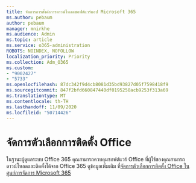 ```yaml
---
title: จัดการการตั้งค่าการดาวน์โหลดซอฟต์แวร์แอป Microsoft 365
ms.author: pebaum
author: pebaum
manager: mnirkhe
ms.audience: Admin
ms.topic: article
ms.service: o365-administration
ROBOTS: NOINDEX, NOFOLLOW
localization_priority: Priority
ms.collection: Adm_O365
ms.custom:
- "9002427"
- "5733"
ms.openlocfilehash: 87dc342f9d4cb8081d35bd93827d05f7598418f9
ms.sourcegitcommit: 847f2bfd660847440df0195258acb9253f313a69
ms.translationtype: MT
ms.contentlocale: th-TH
ms.lasthandoff: 11/09/2020
ms.locfileid: "50714426"
---
```

# <a name="manage-office-installation-options"></a>จัดการตัวเลือกการติดตั้ง Office

ในฐานะผู้ดูแลระบบ Office 365 คุณสามารถควบคุมซอฟต์แวร์ Office ที่ผู้ใช้ของคุณสามารถดาวน์โหลดและติดตั้งได้จาก Office 365 ดูข้อมูลเพิ่มเติม ที่[จัดการตัวเลือกการติดตั้ง Office ในศูนย์การจัดการ Microsoft 365](https://docs.microsoft.com/deployoffice/manage-software-download-settings-office-365)
